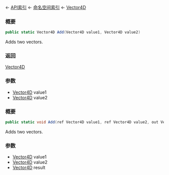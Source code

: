 ← [API索引](Api-Index) ← [命名空间索引](Namespace-Index) ← [Vector4D](VRageMath.Vector4D)

### 概要

```csharp
public static Vector4D Add(Vector4D value1, Vector4D value2)
```

Adds two vectors.

### 返回

[Vector4D](VRageMath.Vector4D)

### 参数

* [Vector4D](VRageMath.Vector4D) value1
* [Vector4D](VRageMath.Vector4D) value2
### 概要

```csharp
public static void Add(ref Vector4D value1, ref Vector4D value2, out Vector4D result)
```

Adds two vectors.

### 参数

* [Vector4D](VRageMath.Vector4D) value1
* [Vector4D](VRageMath.Vector4D) value2
* [Vector4D](VRageMath.Vector4D) result

